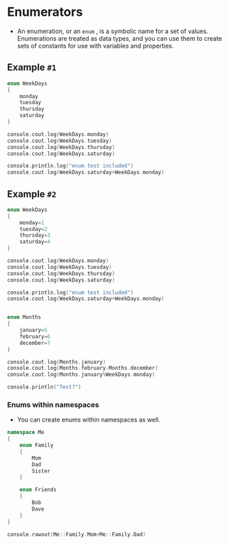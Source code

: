 # Enumerators

- An enumeration, or an `enum` , is a symbolic name for a set of values. Enumerations are treated as data types, and you can use them to create sets of constants for use with variables and properties.

## Example `#1`

```cpp
enum WeekDays
{
	monday
	tuesday
	thursday
	saturday
}

console.cout.log(WeekDays.monday)
console.cout.log(WeekDays.tuesday)
console.cout.log(WeekDays.thursday)
console.cout.log(WeekDays.saturday)

console.println.log("enum test included")
console.cout.log(WeekDays.saturday+WeekDays.monday)
```

## Example `#2`

```cpp
enum WeekDays
{
	monday=1
	tuesday=2
	thursday=3
	saturday=4
}

console.cout.log(WeekDays.monday)
console.cout.log(WeekDays.tuesday)
console.cout.log(WeekDays.thursday)
console.cout.log(WeekDays.saturday)

console.println.log("enum test included")
console.cout.log(WeekDays.saturday+WeekDays.monday)


enum Months
{
	january=5
	february=6
	december=7
}

console.cout.log(Months.january)
console.cout.log(Months.february-Months.december)
console.cout.log(Months.january%WeekDays.monday)

console.println("Test?")
```

### Enums within namespaces
- You can create enums within namespaces as well.

```cpp
namespace Me
{
	enum Family
	{
		Mom
		Dad
		Sister
	}

	enum Friends
	{
		Bob
		Dave
	}
}

console.rawout(Me::Family.Mom+Me::Family.Dad)
```